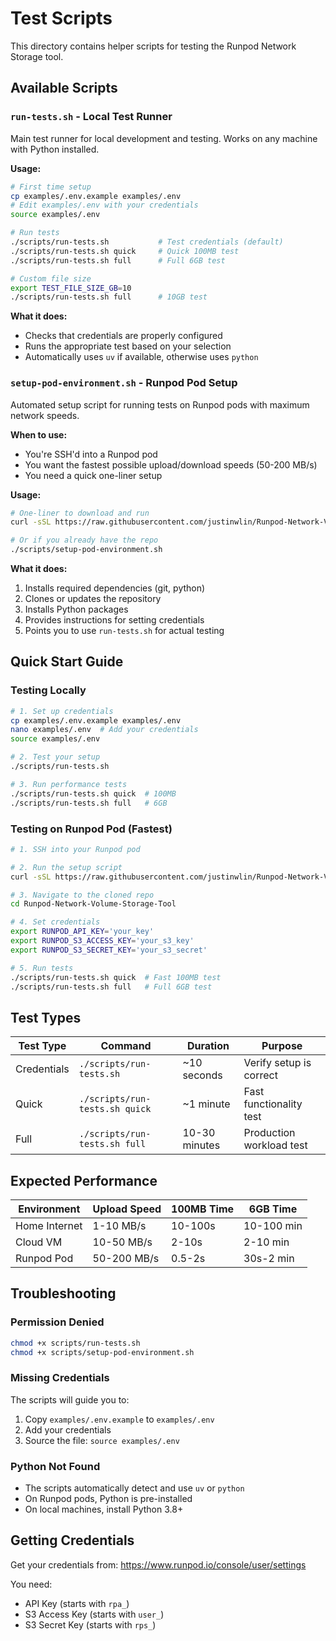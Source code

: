 # Test Scripts

This directory contains helper scripts for testing the Runpod Network Storage tool.

## Available Scripts

### `run-tests.sh` - Local Test Runner
Main test runner for local development and testing. Works on any machine with Python installed.

**Usage:**
```bash
# First time setup
cp examples/.env.example examples/.env
# Edit examples/.env with your credentials
source examples/.env

# Run tests
./scripts/run-tests.sh           # Test credentials (default)
./scripts/run-tests.sh quick     # Quick 100MB test
./scripts/run-tests.sh full      # Full 6GB test

# Custom file size
export TEST_FILE_SIZE_GB=10
./scripts/run-tests.sh full      # 10GB test
```

**What it does:**
- Checks that credentials are properly configured
- Runs the appropriate test based on your selection
- Automatically uses `uv` if available, otherwise uses `python`

### `setup-pod-environment.sh` - Runpod Pod Setup
Automated setup script for running tests on Runpod pods with maximum network speeds.

**When to use:**
- You're SSH'd into a Runpod pod
- You want the fastest possible upload/download speeds (50-200 MB/s)
- You need a quick one-liner setup

**Usage:**
```bash
# One-liner to download and run
curl -sSL https://raw.githubusercontent.com/justinwlin/Runpod-Network-Volume-Storage-Tool/main/scripts/setup-pod-environment.sh | bash

# Or if you already have the repo
./scripts/setup-pod-environment.sh
```

**What it does:**
1. Installs required dependencies (git, python)
2. Clones or updates the repository
3. Installs Python packages
4. Provides instructions for setting credentials
5. Points you to use `run-tests.sh` for actual testing

## Quick Start Guide

### Testing Locally
```bash
# 1. Set up credentials
cp examples/.env.example examples/.env
nano examples/.env  # Add your credentials
source examples/.env

# 2. Test your setup
./scripts/run-tests.sh

# 3. Run performance tests
./scripts/run-tests.sh quick  # 100MB
./scripts/run-tests.sh full   # 6GB
```

### Testing on Runpod Pod (Fastest)
```bash
# 1. SSH into your Runpod pod

# 2. Run the setup script
curl -sSL https://raw.githubusercontent.com/justinwlin/Runpod-Network-Volume-Storage-Tool/main/scripts/setup-pod-environment.sh | bash

# 3. Navigate to the cloned repo
cd Runpod-Network-Volume-Storage-Tool

# 4. Set credentials
export RUNPOD_API_KEY='your_key'
export RUNPOD_S3_ACCESS_KEY='your_s3_key'
export RUNPOD_S3_SECRET_KEY='your_s3_secret'

# 5. Run tests
./scripts/run-tests.sh quick  # Fast 100MB test
./scripts/run-tests.sh full   # Full 6GB test
```

## Test Types

| Test Type | Command | Duration | Purpose |
|-----------|---------|----------|---------|
| Credentials | `./scripts/run-tests.sh` | ~10 seconds | Verify setup is correct |
| Quick | `./scripts/run-tests.sh quick` | ~1 minute | Fast functionality test |
| Full | `./scripts/run-tests.sh full` | 10-30 minutes | Production workload test |

## Expected Performance

| Environment | Upload Speed | 100MB Time | 6GB Time |
|-------------|-------------|------------|----------|
| Home Internet | 1-10 MB/s | 10-100s | 10-100 min |
| Cloud VM | 10-50 MB/s | 2-10s | 2-10 min |
| Runpod Pod | 50-200 MB/s | 0.5-2s | 30s-2 min |

## Troubleshooting

### Permission Denied
```bash
chmod +x scripts/run-tests.sh
chmod +x scripts/setup-pod-environment.sh
```

### Missing Credentials
The scripts will guide you to:
1. Copy `examples/.env.example` to `examples/.env`
2. Add your credentials
3. Source the file: `source examples/.env`

### Python Not Found
- The scripts automatically detect and use `uv` or `python`
- On Runpod pods, Python is pre-installed
- On local machines, install Python 3.8+

## Getting Credentials

Get your credentials from: https://www.runpod.io/console/user/settings

You need:
- API Key (starts with `rpa_`)
- S3 Access Key (starts with `user_`)
- S3 Secret Key (starts with `rps_`)